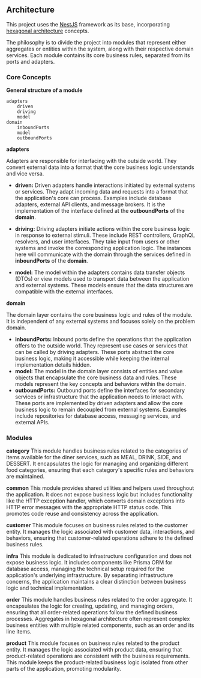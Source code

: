 ## Architecture

This project uses the [NestJS](https://nestjs.com/) framework as its base, incorporating [hexagonal architecture](https://en.wikipedia.org/wiki/Hexagonal_architecture_(software)) concepts.

The philosophy is to divide the project into modules that represent either aggregates or entities within the system, along with their respective domain services. Each module contains its core business rules, separated from its ports and adapters.

### Core Concepts

**General structure of a module**

```
adapters
    driven
    driving
    model
domain
    inboundPorts
    model
    outboundPorts
```

**adapters**

Adapters are responsible for interfacing with the outside world. They convert external data into a format that the core business logic understands and vice versa.

 - **driven:** Driven adapters handle interactions initiated by external systems or services. They adapt incoming data and requests into a format that the application's core can process. Examples include database adapters, external API clients, and message brokers. It is the implementation of the interface defined at the **outboundPorts** of the **domain**.

 - **driving:** Driving adapters initiate actions within the core business logic in response to external stimuli. These include REST controllers, GraphQL resolvers, and user interfaces. They take input from users or other systems and invoke the corresponding application logic. The instances here will communicate with the domain through the services defined in **inboundPorts** of the **domain**.
 
 - **model:** The model within the adapters contains data transfer objects (DTOs) or view models used to transport data between the application and external systems. These models ensure that the data structures are compatible with the external interfaces. 

**domain**

The domain layer contains the core business logic and rules of the module. It is independent of any external systems and focuses solely on the problem domain.
 
 - **inboundPorts:** Inbound ports define the operations that the application offers to the outside world. They represent use cases or services that can be called by driving adapters. These ports abstract the core business logic, making it accessible while keeping the internal implementation details hidden.
 - **model:** The model in the domain layer consists of entities and value objects that encapsulate the core business data and rules. These models represent the key concepts and behaviors within the domain.
 - **outboundPorts:** Outbound ports define the interfaces for secondary services or infrastructure that the application needs to interact with. These ports are implemented by driven adapters and allow the core business logic to remain decoupled from external systems. Examples include repositories for database access, messaging services, and external APIs.



### Modules

**category**
This module handles business rules related to the categories of items available for the diner services, such as MEAL, DRINK, SIDE, and DESSERT. It encapsulates the logic for managing and organizing different food categories, ensuring that each category's specific rules and behaviors are maintained.

**common**
This module provides shared utilities and helpers used throughout the application. It does not expose business logic but includes functionality like the HTTP exception handler, which converts domain exceptions into HTTP error messages with the appropriate HTTP status code. This promotes code reuse and consistency across the application.

**customer**
This module focuses on business rules related to the customer entity. It manages the logic associated with customer data, interactions, and behaviors, ensuring that customer-related operations adhere to the defined business rules.

**infra**
This module is dedicated to infrastructure configuration and does not expose business logic. It includes components like Prisma ORM for database access, managing the technical setup required for the application's underlying infrastructure. By separating infrastructure concerns, the application maintains a clear distinction between business logic and technical implementation.

**order**
This module handles business rules related to the order aggregate. It encapsulates the logic for creating, updating, and managing orders, ensuring that all order-related operations follow the defined business processes. Aggregates in hexagonal architecture often represent complex business entities with multiple related components, such as an order and its line items.

**product**
This module focuses on business rules related to the product entity. It manages the logic associated with product data, ensuring that product-related operations are consistent with the business requirements. This module keeps the product-related business logic isolated from other parts of the application, promoting modularity.